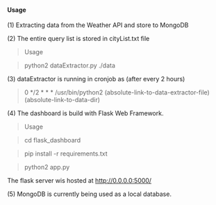 
#### Usage

(1) Extracting data from the Weather API and store to MongoDB

(2) The entire query list is stored in cityList.txt file

> Usage

> python2 dataExtractor.py ./data

(3) dataExtractor is running in cronjob as (after every 2 hours)
> 0 */2 * * * /usr/bin/python2 (absolute-link-to-data-extractor-file) (absolute-link-to-data-dir)

(4) The dashboard is build with Flask Web Framework. 
> Usage

> cd flask_dashboard

> pip install -r requirements.txt

> python2 app.py

The flask server wis hosted at http://0.0.0.0:5000/

(5) MongoDB is currently being used as a local database.
